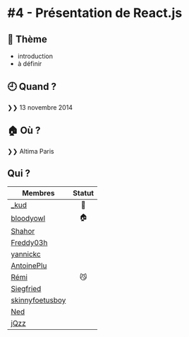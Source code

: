 # #4 - Présentation de React.js

## 💬 Thème

* introduction
* à définir

## 🕘 Quand ?

❯❯ 13 novembre 2014

## 🏠 Où ?

❯❯ Altima Paris

## Qui ?

Membres | Statut |
--------|:------:|
[_kud](https://twitter.com/_kud) | 👮 |
[bloodyowl](https://twitter.com/bloodyowl) | 🏠 |
[Shahor](https://twitter.com/shahor) | |
[Freddy03h](https://twitter.com/HarrisFreddy) | |
[yannickc](https://twitter.com/yannickc) | |
[AntoinePlu](https://twitter.com/AntoinePlu) | |
[Rémi](https://twitter.com/remitbri) |😼|
[Siegfried](https://twitter.com/SiegfriedEhret) | |
[skinnyfoetusboy](https://twitter.com/skinnyfoetusboy) | |
[Ned](https://twitter.com/ned) | |
[jQzz](https://twitter.com/jQzzzz) | |
<!-- 🏠 -->
